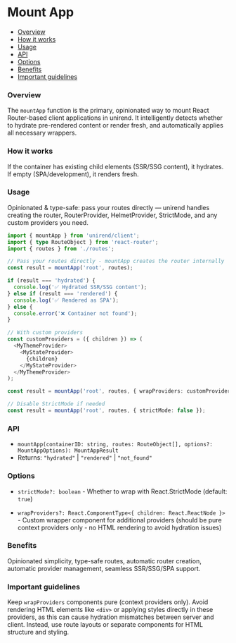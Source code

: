 # Mount App

<!-- toc -->

- [Overview](#overview)
- [How it works](#how-it-works)
- [Usage](#usage)
- [API](#api)
- [Options](#options)
- [Benefits](#benefits)
- [Important guidelines](#important-guidelines)

<!-- tocstop -->

### Overview

The `mountApp` function is the primary, opinionated way to mount React Router-based client applications in unirend. It intelligently detects whether to hydrate pre-rendered content or render fresh, and automatically applies all necessary wrappers.

### How it works

If the container has existing child elements (SSR/SSG content), it hydrates. If empty (SPA/development), it renders fresh.

### Usage

Opinionated & type-safe: pass your routes directly — unirend handles creating the router, RouterProvider, HelmetProvider, StrictMode, and any custom providers you need.

```typescript
import { mountApp } from 'unirend/client';
import { type RouteObject } from 'react-router';
import { routes } from './routes';

// Pass your routes directly - mountApp creates the router internally
const result = mountApp('root', routes);

if (result === 'hydrated') {
  console.log('✅ Hydrated SSR/SSG content');
} else if (result === 'rendered') {
  console.log('✅ Rendered as SPA');
} else {
  console.error('❌ Container not found');
}

// With custom providers
const customProviders = ({ children }) => (
  <MyThemeProvider>
    <MyStateProvider>
      {children}
    </MyStateProvider>
  </MyThemeProvider>
);

const result = mountApp('root', routes, { wrapProviders: customProviders });

// Disable StrictMode if needed
const result = mountApp('root', routes, { strictMode: false });
```

### API

- `mountApp(containerID: string, routes: RouteObject[], options?: MountAppOptions): MountAppResult`
- Returns: `"hydrated"` | `"rendered"` | `"not_found"`

### Options

- `strictMode?: boolean` - Whether to wrap with React.StrictMode (default: `true`)

- `wrapProviders?: React.ComponentType<{ children: React.ReactNode }>` - Custom wrapper component for additional providers (should be pure context providers only - no HTML rendering to avoid hydration issues)

### Benefits

Opinionated simplicity, type-safe routes, automatic router creation, automatic provider management, seamless SSR/SSG/SPA support.

### Important guidelines

Keep `wrapProviders` components pure (context providers only). Avoid rendering HTML elements like `<div>` or applying styles directly in these providers, as this can cause hydration mismatches between server and client. Instead, use route layouts or separate components for HTML structure and styling.
